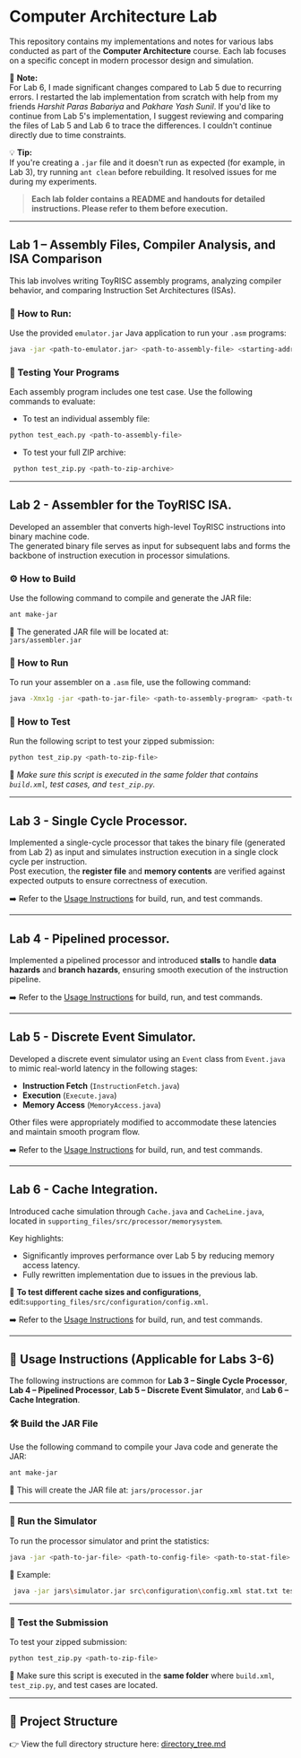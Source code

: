 # Computer Architecture Lab

This repository contains my implementations and notes for various labs conducted as part of the **Computer Architecture** course. Each lab focuses on a specific concept in modern processor design and simulation.  

📌 **Note:**  
For Lab 6, I made significant changes compared to Lab 5 due to recurring errors. I restarted the lab implementation from scratch with help from my friends *Harshit Paras Babariya* and *Pakhare Yash Sunil*. If you'd like to continue from Lab 5's implementation, I suggest reviewing and comparing the files of Lab 5 and Lab 6 to trace the differences. I couldn't continue directly due to time constraints.

💡 **Tip:**  
If you're creating a `.jar` file and it doesn't run as expected (for example, in Lab 3), try running `ant clean` before rebuilding. It resolved issues for me during my experiments.

> **Each lab folder contains a README and handouts for detailed instructions. Please refer to them before execution.**

---


## Lab 1 – Assembly Files, Compiler Analysis, and ISA Comparison

This lab involves writing ToyRISC assembly programs, analyzing compiler behavior, and comparing Instruction Set Architectures (ISAs).

### 🔧 How to Run:

Use the provided `emulator.jar` Java application to run your `.asm` programs:

```bash
java -jar <path-to-emulator.jar> <path-to-assembly-file> <starting-address> <ending-address>
```

### 🧪 Testing Your Programs
Each assembly program includes one test case. Use the following commands to evaluate:
- To test an individual assembly file:
```bash
python test_each.py <path-to-assembly-file>
```
- To test your full ZIP archive:
```bash
 python test_zip.py <path-to-zip-archive>
```

---

## Lab 2 - Assembler for the ToyRISC ISA.

Developed an assembler that converts high-level ToyRISC instructions into binary machine code.  
The generated binary file serves as input for subsequent labs and forms the backbone of instruction execution in processor simulations.

### ⚙️ How to Build

Use the following command to compile and generate the JAR file:

```bash
ant make-jar
```

📁 The generated JAR file will be located at:  
`jars/assembler.jar`

### 🚀 How to Run

To run your assembler on a `.asm` file, use the following command:

```bash
java -Xmx1g -jar <path-to-jar-file> <path-to-assembly-program> <path-to-object-file>
```

### 🧪 How to Test

Run the following script to test your zipped submission:

```bash
python test_zip.py <path-to-zip-file>
```

📌 *Make sure this script is executed in the same folder that contains `build.xml`, test cases, and `test_zip.py`.*

---


## Lab 3 - Single Cycle Processor.

Implemented a single-cycle processor that takes the binary file (generated from Lab 2) as input and simulates instruction execution in a single clock cycle per instruction.  
Post execution, the **register file** and **memory contents** are verified against expected outputs to ensure correctness of execution.


➡️ Refer to the [Usage Instructions](#usage-instructions-applicable-for-labs-3-6) for build, run, and test commands.

---

## Lab 4 - Pipelined processor.

Implemented a pipelined processor and introduced **stalls** to handle **data hazards** and **branch hazards**, ensuring smooth execution of the instruction pipeline.


➡️ Refer to the [Usage Instructions](#usage-instructions-applicable-for-labs-3-6) for build, run, and test commands.

---

## Lab 5 - Discrete Event Simulator.

Developed a discrete event simulator using an `Event` class from `Event.java` to mimic real-world latency in the following stages:
- **Instruction Fetch** (`InstructionFetch.java`)
- **Execution** (`Execute.java`)
- **Memory Access** (`MemoryAccess.java`)

Other files were appropriately modified to accommodate these latencies and maintain smooth program flow.


➡️ Refer to the [Usage Instructions](#usage-instructions-applicable-for-labs-3-6) for build, run, and test commands.

---

## Lab 6 - Cache Integration.

Introduced cache simulation through `Cache.java` and `CacheLine.java`, located in `supporting_files/src/processor/memorysystem`.

Key highlights:
- Significantly improves performance over Lab 5 by reducing memory access latency.
- Fully rewritten implementation due to issues in the previous lab.

📁 **To test different cache sizes and configurations**, edit:`supporting_files/src/configuration/config.xml`. 

➡️ Refer to the [Usage Instructions](#usage-instructions-applicable-for-labs-3-6) for build, run, and test commands.


---

## 📌 Usage Instructions (Applicable for Labs 3-6)

The following instructions are common for **Lab 3 – Single Cycle Processor**, **Lab 4 – Pipelined Processor**, **Lab 5 – Discrete Event Simulator**, and **Lab 6 – Cache Integration**.

### 🛠️ Build the JAR File

Use the following command to compile your Java code and generate the JAR:

```bash
ant make-jar
```

📍 This will create the JAR file at:  `jars/processor.jar` 

---

### 🚀 Run the Simulator

To run the processor simulator and print the statistics:

```bash
java -jar <path-to-jar-file> <path-to-config-file> <path-to-stat-file> <path-to-object-file>
```

📝 Example:

```bash
 java -jar jars\simulator.jar src\configuration\config.xml stat.txt test_cases\descending.out
```

---

### 🧪 Test the Submission

To test your zipped submission:

```bash
python test_zip.py <path-to-zip-file>
```

📌 Make sure this script is executed in the **same folder** where `build.xml`, `test_zip.py`, and test cases are located.

---

## 📂 Project Structure

👉 View the full directory structure here: [directory_tree.md](directory_tree.md)
